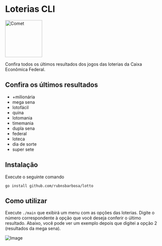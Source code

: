 # Loterias CLI

<p align="left">
    <img src="https://github.com/user-attachments/assets/fa0b6034-cf37-4f8c-8bee-56c13c566b23" alt="Comet" width="120" />
</p>

Confira todos os últimos resultados dos jogos das loterias da Caixa Econômica Federal.

## Confira os últimos resultados

* +milionária
* mega sena
* lotofácil
* quina
* lotomania
* timemania
* dupla sena
* federal
* loteca
* dia de sorte
* super sete

## Instalação

Execute o seguinte comando

```shell
go install github.com/rubnsbarbosa/lotto
```

## Como utilizar

Execute `./main` que exibirá um menu com as opções das loterias. Digite o número correspondente à opção que você deseja conferir o último resultado. Abaixo, você pode ver um exemplo depois que digitei a opção 2 (resultados da mega sena).

![Image](https://github.com/user-attachments/assets/41879435-dd26-4574-bbb0-0261530d1557)
